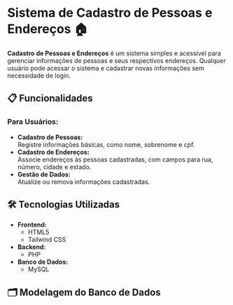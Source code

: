 # Sistema de Cadastro de Pessoas e Endereços 🏠

**Cadastro de Pessoas e Endereços** é um sistema simples e acessível para gerenciar informações de pessoas e seus respectivos endereços. Qualquer usuário pode acessar o sistema e cadastrar novas informações sem necessidade de login.

## 📋 Funcionalidades

### Para Usuários:
- **Cadastro de Pessoas:**  
  Registre informações básicas, como nome, sobrenome e cpf.
- **Cadastro de Endereços:**  
  Associe endereços às pessoas cadastradas, com campos para rua, número, cidade e estado.
- **Gestão de Dados:**  
  Atualize ou remova informações cadastradas.

## 🛠️ Tecnologias Utilizadas

- **Frontend:**  
  - HTML5  
  - Tailwind CSS  
- **Backend:**  
  - PHP  
- **Banco de Dados:**  
  - MySQL  

## 🗂️ Modelagem do Banco de Dados

<img scr="logico-drielso.png"/>
<img scr="conceitual-drielso.png"/>

